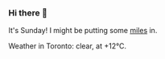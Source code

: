 ### Hi there :wave:

It's Sunday! I might be putting some [miles](https://www.strava.com/athletes/889963) in.

Weather in Toronto: clear, at +12°C.
